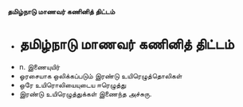**தமிழ்நாடு மாணவர் கணினித் திட்டம்**
- # தமிழ்நாடு மாணவர் கணினித் திட்டம்
- n. இணையுயிர்
- ஓரசையாக ஒலிக்கப்படும் இரண்டு உயிரெழுத்தொலிகள்
- ஒரே உயிரொலியையுடைய ஈரெழுத்து
- இரண்டு உயிரெழுத்துக்கள் இணைந்த அச்சுரு.

